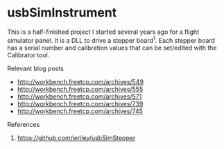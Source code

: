 usbSimInstrument
================

This is a half-finished project I started several years ago for a flight simulator panel. It is a DLL to drive a stepper board<sup>1</sup>. Each stepper board has a serial number and calibration values that can be set/edited with the Calibrator tool.

Relevant blog posts
* http://workbench.freetcp.com/archives/549
* http://workbench.freetcp.com/archives/555
* http://workbench.freetcp.com/archives/571
* http://workbench.freetcp.com/archives/739
* http://workbench.freetcp.com/archives/745

References

1. https://github.com/wriley/usbSimStepper
